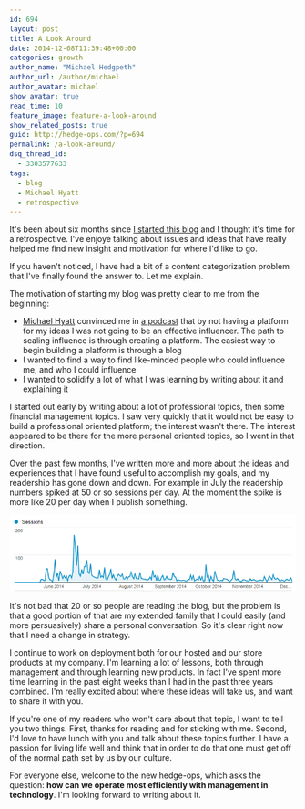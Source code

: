 ```yaml
---
id: 694
layout: post
title: A Look Around
date: 2014-12-08T11:39:48+00:00
categories: growth
author_name: "Michael Hedgpeth"
author_url: /author/michael
author_avatar: michael
show_avatar: true
read_time: 10
feature_image: feature-a-look-around 
show_related_posts: true 
guid: http://hedge-ops.com/?p=694
permalink: /a-look-around/
dsq_thread_id:
  - 3303577633
tags:
  - blog
  - Michael Hyatt
  - retrospective
---
```

It's been about six months since [I started this blog](http://hedge-ops.com/christmas-with-russians/) and I thought it's time for a retrospective. I've enjoye talking about issues and ideas that have really helped me find new insight and motivation for where I'd like to go.

If you haven't noticed, I have had a bit of a content categorization problem that I've finally found the answer to. Let me explain.<!--more-->

The motivation of starting my blog was pretty clear to me from the beginning:

  * [Michael Hyatt](http://michaelhyatt.com/) convinced me in [a podcast](http://michaelhyatt.com/093-10-reasons-every-leader-needs-a-blog-podcast.html) that by not having a platform for my ideas I was not going to be an effective influencer. The path to scaling influence is through creating a platform. The easiest way to begin building a platform is through a blog
  * I wanted to find a way to find like-minded people who could influence me, and who I could influence
  * I wanted to solidify a lot of what I was learning by writing about it and explaining it

I started out early by writing about a lot of professional topics, then some financial management topics. I saw very quickly that it would not be easy to build a professional oriented platform; the interest wasn't there. The interest appeared to be there for the more personal oriented topics, so I went in that direction.

Over the past few months, I've written more and more about the ideas and experiences that I have found useful to accomplish my goals, and my readership has gone down and down. For example in July the readership numbers spiked at 50 or so sessions per day. At the moment the spike is more like 20 per day when I publish something.

![Site Metrics](/img/post-assets/2014-12-08-a-look-around/site-metrics.png)

It's not bad that 20 or so people are reading the blog, but the problem is that a good portion of that are my extended family that I could easily (and more persuasively) share a personal conversation. So it's clear right now that I need a change in strategy.

I continue to work on deployment both for our hosted and our store products at my company. I'm learning a lot of lessons, both through management and through learning new products. In fact I've spent more time learning in the past eight weeks than I had in the past three years combined. I'm really excited about where these ideas will take us, and want to share it with you.

If you're one of my readers who won't care about that topic, I want to tell you two things. First, thanks for reading and for sticking with me. Second, I'd love to have lunch with you and talk about these topics further. I have a passion for living life well and think that in order to do that one must get off of the normal path set by us by our culture.

For everyone else, welcome to the new hedge-ops, which asks the question: **how can we operate most efficiently with management in technology**. I'm looking forward to writing about it.